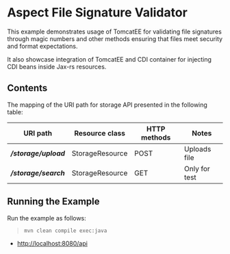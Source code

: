 Aspect File Signature Validator
=================================
This example demonstrates usage of TomcatEE for validating file signatures through magic
numbers and other methods ensuring that files meet security and format expectations.

It also showcase integration of TomcatEE and CDI container for injecting CDI beans inside Jax-rs resources.

Contents
--------
The mapping of the URI path for storage API presented in the following table:

 URI path              | Resource class  | HTTP methods | Notes         
-----------------------|-----------------|--------------|---------------
 **_/storage/upload_** | StorageResource | POST         | Uploads file  
 **_/storage/search_** | StorageResource | GET          | Only for test 

Running the Example
-------------------

Run the example as follows:

>     mvn clean compile exec:java

- <http://localhost:8080/api>